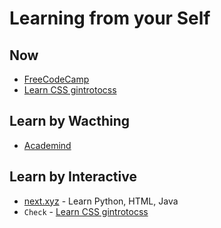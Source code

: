 # Learning from your Self

## Now

- [FreeCodeCamp](https://www.freecodecamp.org/)
- [Learn CSS gintrotocss](https://scrimba.com/g/gintrotocss)

## Learn by Wacthing 

- [Academind](https://academind.com/)

## Learn by Interactive

- [next.xyz](https://www.next.xyz/) - Learn Python, HTML, Java
- `Check` - [Learn CSS gintrotocss](https://scrimba.com/g/gintrotocss)